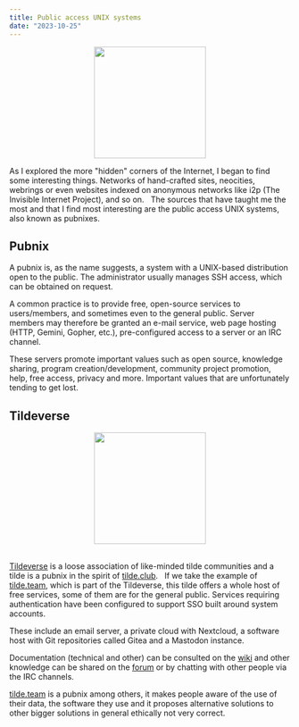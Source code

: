 ```yaml
---
title: Public access UNIX systems
date: "2023-10-25"
---
```


<center>
    <img src="/openbsd.png" style="max-width: 100%; width: 200px;">
</center>

As I explored the more "hidden" corners of the Internet, I began to find some interesting things. Networks of hand-crafted sites, neocities, webrings or even websites indexed on anonymous networks like i2p (The Invisible Internet Project), and so on.
&nbsp;
The sources that have taught me the most and that I find most interesting are the public access UNIX systems, also known as pubnixes.
&nbsp;

## Pubnix

A pubnix is, as the name suggests, a system with a UNIX-based distribution open to the public. The administrator usually manages SSH access, which can be obtained on request.

A common practice is to provide free, open-source services to users/members, and sometimes even to the general public. Server members may therefore be granted an e-mail service, web page hosting (HTTP, Gemini, Gopher, etc.), pre-configured access to a server or an IRC channel.

These servers promote important values such as open source, knowledge sharing, program creation/development, community project promotion, help, free access, privacy and more. Important values that are unfortunately tending to get lost.
&nbsp;

## Tildeverse

<center>
    <img src="/tildeverse.png" style="max-width: 100%; width: 200px;">
</center>
&nbsp;

[Tildeverse](https://tildeverse.org) is a loose association of like-minded tilde communities and a tilde is a pubnix in the spirit of [tilde.club](https://tilde.club).
&nbsp;
If we take the example of [tilde.team](https://tilde.team), which is part of the Tildeverse, this tilde offers a whole host of free services, some of them are for the general public. Services requiring authentication have been configured to support SSO built around system accounts.
&nbsp;

These include an email server, a private cloud with Nextcloud, a software host with Git repositories called Gitea and a Mastodon instance.

Documentation (technical and other) can be consulted on the [wiki](https://tilde.team/wiki) and other knowledge can be shared on the [forum](https://bbj.tildeverse.org/) or by chatting with other people via the IRC channels.
&nbsp;

[tilde.team](https://tilde.team) is a pubnix among others, it makes people aware of the use of their data, the software they use and it proposes alternative solutions to other bigger solutions in general ethically not very correct.

&nbsp;
